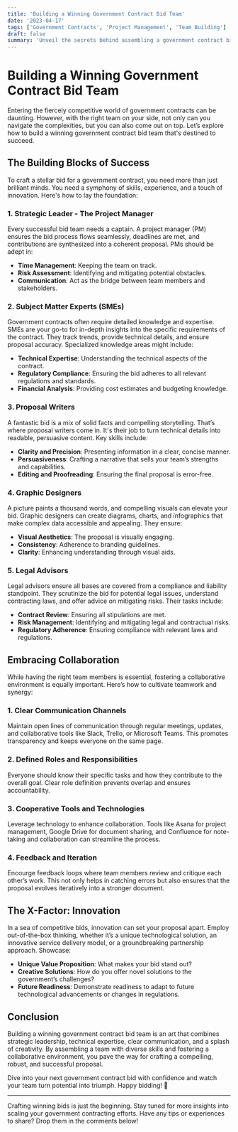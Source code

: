 ```yaml
---
title: 'Building a Winning Government Contract Bid Team'
date: '2023-04-17'
tags: ['Government Contracts', 'Project Management', 'Team Building']
draft: false
summary: 'Unveil the secrets behind assembling a government contract bid team that guarantees success. Dive into strategy, collaboration, and technical insights to secure that win.'
---
```


# Building a Winning Government Contract Bid Team

Entering the fiercely competitive world of government contracts can be daunting. However, with the right team on your side, not only can you navigate the complexities, but you can also come out on top. Let’s explore how to build a winning government contract bid team that's destined to succeed.

## The Building Blocks of Success

To craft a stellar bid for a government contract, you need more than just brilliant minds. You need a symphony of skills, experience, and a touch of innovation. Here's how to lay the foundation:

### 1. **Strategic Leader - The Project Manager**

Every successful bid team needs a captain. A project manager (PM) ensures the bid process flows seamlessly, deadlines are met, and contributions are synthesized into a coherent proposal. PMs should be adept in:

- **Time Management**: Keeping the team on track.
- **Risk Assessment**: Identifying and mitigating potential obstacles.
- **Communication**: Act as the bridge between team members and stakeholders.

### 2. **Subject Matter Experts (SMEs)**

Government contracts often require detailed knowledge and expertise. SMEs are your go-to for in-depth insights into the specific requirements of the contract. They track trends, provide technical details, and ensure proposal accuracy. Specialized knowledge areas might include:

- **Technical Expertise**: Understanding the technical aspects of the contract.
- **Regulatory Compliance**: Ensuring the bid adheres to all relevant regulations and standards.
- **Financial Analysis**: Providing cost estimates and budgeting knowledge.

### 3. **Proposal Writers**

A fantastic bid is a mix of solid facts and compelling storytelling. That’s where proposal writers come in. It's their job to turn technical details into readable, persuasive content. Key skills include:

- **Clarity and Precision**: Presenting information in a clear, concise manner.
- **Persuasiveness**: Crafting a narrative that sells your team’s strengths and capabilities.
- **Editing and Proofreading**: Ensuring the final proposal is error-free.

### 4. **Graphic Designers**

A picture paints a thousand words, and compelling visuals can elevate your bid. Graphic designers can create diagrams, charts, and infographics that make complex data accessible and appealing. They ensure:

- **Visual Aesthetics**: The proposal is visually engaging.
- **Consistency**: Adherence to branding guidelines.
- **Clarity**: Enhancing understanding through visual aids.

### 5. **Legal Advisors**

Legal advisors ensure all bases are covered from a compliance and liability standpoint. They scrutinize the bid for potential legal issues, understand contracting laws, and offer advice on mitigating risks. Their tasks include:

- **Contract Review**: Ensuring all stipulations are met.
- **Risk Management**: Identifying and mitigating legal and contractual risks.
- **Regulatory Adherence**: Ensuring compliance with relevant laws and regulations.

## Embracing Collaboration

While having the right team members is essential, fostering a collaborative environment is equally important. Here’s how to cultivate teamwork and synergy:

### 1. **Clear Communication Channels**

Maintain open lines of communication through regular meetings, updates, and collaborative tools like Slack, Trello, or Microsoft Teams. This promotes transparency and keeps everyone on the same page.

### 2. **Defined Roles and Responsibilities**

Everyone should know their specific tasks and how they contribute to the overall goal. Clear role definition prevents overlap and ensures accountability.

### 3. **Cooperative Tools and Technologies**

Leverage technology to enhance collaboration. Tools like Asana for project management, Google Drive for document sharing, and Confluence for note-taking and collaboration can streamline the process.

### 4. **Feedback and Iteration**

Encourge feedback loops where team members review and critique each other’s work. This not only helps in catching errors but also ensures that the proposal evolves iteratively into a stronger document.

## The X-Factor: Innovation

In a sea of competitive bids, innovation can set your proposal apart. Employ out-of-the-box thinking, whether it’s a unique technological solution, an innovative service delivery model, or a groundbreaking partnership approach. Showcase:

- **Unique Value Proposition**: What makes your bid stand out?
- **Creative Solutions**: How do you offer novel solutions to the government’s challenges?
- **Future Readiness**: Demonstrate readiness to adapt to future technological advancements or changes in regulations.

## Conclusion

Building a winning government contract bid team is an art that combines strategic leadership, technical expertise, clear communication, and a splash of creativity. By assembling a team with diverse skills and fostering a collaborative environment, you pave the way for crafting a compelling, robust, and successful proposal.

Dive into your next government contract bid with confidence and watch your team turn potential into triumph. Happy bidding! 🚀

___

Crafting winning bids is just the beginning. Stay tuned for more insights into scaling your government contracting efforts. Have any tips or experiences to share? Drop them in the comments below!